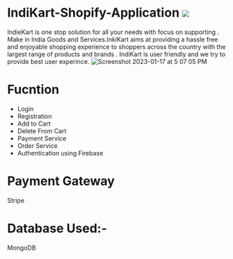  # IndiKart-Shopify-Application <img src="https://user-images.githubusercontent.com/66073819/212890207-52ff0c44-5c6e-4e54-a73c-c87f4e6f9671.png">

IndieKart is one stop solution for all your needs with focus on supporting .
Make in India Goods and Services.InkiKart aims at providing a hassle free and enjoyable shopping experience to shoppers across the country with the largest range of products and brands . IndiKart is user friendly and we try to provide best user experince.
![Screenshot 2023-01-17 at 5 07 05 PM](https://user-images.githubusercontent.com/66073819/212889396-f6baf5b9-3797-4b8b-9afc-52b23da5a420.png)


# Fucntion
<ul>
<li> Login<br>
<li> Registration<br>
<li> Add to Cart<br>
<li> Delete From Cart<br>
<li> Payment Service<br>
<li> Order Service <br>
<li>  Authentication using Firebase<br>
</ul>

# Payment Gateway
Stripe

# Database Used:- 
MongoDB

